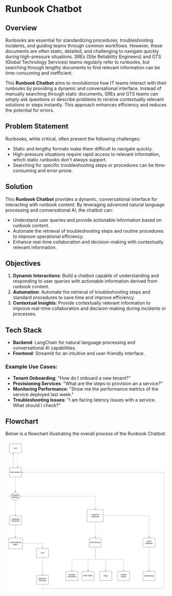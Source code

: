 # Runbook Chatbot

## Overview

Runbooks are essential for standardizing procedures, troubleshooting incidents, and guiding teams through common workflows. However, these documents are often static, detailed, and challenging to navigate quickly during high-pressure situations. SREs (Site Reliability Engineers) and GTS (Global Technology Services) teams regularly refer to runbooks, but searching through lengthy documents to find relevant information can be time-consuming and inefficient.

This **Runbook Chatbot** aims to revolutionize how IT teams interact with their runbooks by providing a dynamic and conversational interface. Instead of manually searching through static documents, SREs and GTS teams can simply ask questions or describe problems to receive contextually relevant solutions or steps instantly. This approach enhances efficiency and reduces the potential for errors.

## Problem Statement

Runbooks, while critical, often present the following challenges:

- Static and lengthy formats make them difficult to navigate quickly.
- High-pressure situations require rapid access to relevant information, which static runbooks don't always support.
- Searching for specific troubleshooting steps or procedures can be time-consuming and error-prone.

## Solution

This **Runbook Chatbot** provides a dynamic, conversational interface for interacting with runbook content. By leveraging advanced natural language processing and conversational AI, the chatbot can:

- Understand user queries and provide actionable information based on runbook content.
- Automate the retrieval of troubleshooting steps and routine procedures to improve operational efficiency.
- Enhance real-time collaboration and decision-making with contextually relevant information.

## Objectives

1. **Dynamic Interactions**: Build a chatbot capable of understanding and responding to user queries with actionable information derived from runbook content.
2. **Automation**: Automate the retrieval of troubleshooting steps and standard procedures to save time and improve efficiency.
3. **Contextual Insights**: Provide contextually relevant information to improve real-time collaboration and decision-making during incidents or processes.

## Tech Stack

- **Backend**: LangChain for natural language processing and conversational AI capabilities.
- **Frontend**: Streamlit for an intuitive and user-friendly interface.


### Example Use Cases:
- **Tenant Onboarding**: "How do I onboard a new tenant?"
- **Provisioning Services**: "What are the steps to provision an a service?"
- **Monitoring Performance**: "Show me the performance metrics of the service deployed last week."
- **Troubleshooting Issues**: "I am facing latency issues with a service. What should I check?"

## Flowchart

Below is a flowchart illustrating the overall process of the Runbook Chatbot:

![Runbook Chatbot Flowchart](Docs/Flowchart.png)
